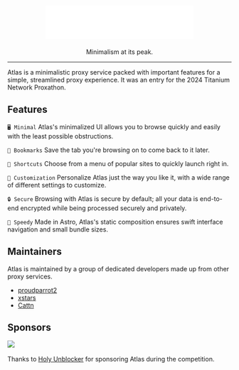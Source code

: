 <div align="center">
  <img src="./public/wordmark.svg" height="75" /> <br /> <br>
  Minimalism at its peak.
</div>

<hr />

Atlas is a minimalistic proxy service packed with important features for a simple, streamlined proxy experience. It was an entry for the 2024 Titanium Network Proxathon.

## Features

`🖥️ Minimal` Atlas's minimalized UI allows you to browse quickly and easily with the least possible obstructions.

`🔖 Bookmarks` Save the tab you're browsing on to come back to it later.

`🚀 Shortcuts` Choose from a menu of popular sites to quickly launch right in.

`🧩 Customization` Personalize Atlas just the way you like it, with a wide range of different settings to customize.

`🔒 Secure` Browsing with Atlas is secure by default; all your data is end-to-end encrypted while being processed securely and privately.

`💨 Speedy` Made in Astro, Atlas's static composition ensures swift interface navigation and small bundle sizes.

## Maintainers

Atlas is maintained by a group of dedicated developers made up from other proxy services.

- [proudparrot2](https://github.com/proudparrot2)
- [xstars](https://github.com/Notplayingallday383)
- [Cattn](https://github.com/cattn)

## Sponsors

<img src="https://avatars.githubusercontent.com/u/107224030" height="100" /> 

Thanks to [Holy Unblocker](https://holyubofficial.net) for sponsoring Atlas during the competition.
